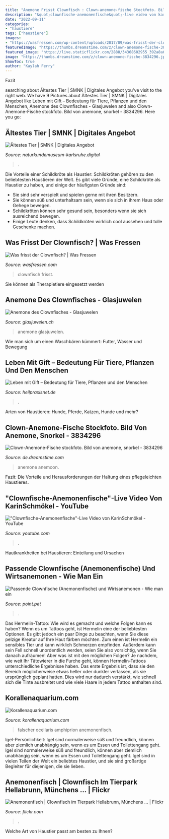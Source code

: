 ```yaml
---
title: "Anemone Frisst Clownfisch : Clown-anemone-fische Stockfoto. Bild Von Anemone, Snorkel"
description: "&quot;clownfische-anemonenfische&quot;-live video von karinschmökel"
date: "2022-09-11"
categories:
- "haustiere"
tags: ["haustiere"]
images:
- "https://wasfressen.com/wp-content/uploads/2017/09/was-frisst-der-clownfisch.jpg"
featuredImage: "https://thumbs.dreamstime.com/z/clown-anemone-fische-3834296.jpg"
featured_image: "https://live.staticflickr.com/2888/34368602955_392a8a6b88_b.jpg"
image: "https://thumbs.dreamstime.com/z/clown-anemone-fische-3834296.jpg"
ShowToc: true
author: "Kaylah Ferry"
---
```



Fazit

	

		
searching about Ältestes Tier | SMNK | Digitales Angebot you've visit to the right web. We have 9 Pictures about Ältestes Tier | SMNK | Digitales Angebot like Leben mit Gift – Bedeutung für Tiere, Pflanzen und den Menschen, Anemone des Clownfisches - Glasjuwelen and also Clown-Anemone-Fische stockfoto. Bild von anemone, snorkel - 3834296. Here you go:
		
    
## Ältestes Tier | SMNK | Digitales Angebot

<img loading=lazy src="https://naturkundemuseum-karlsruhe.digital/fileadmin/_processed_/a/e/csm_IMG_1488_1__Clownfisch_klein_4ded0ca2d6.jpg" onerror="this.onerror=null;this.src='https://tse2.mm.bing.net/th?id=OIP.MTuH34SdDl87VyfI4_wMcAHaE8&amp;pid=15.1';" alt="Ältestes Tier | SMNK | Digitales Angebot">

_Source: naturkundemuseum-karlsruhe.digital_

>. 

	

Die Vorteile einer Schildkröte als Haustier:
Schildkröten gehören zu den beliebtesten Haustieren der Welt. Es gibt viele Gründe, eine Schildkröte als Haustier zu haben, und einige der häufigsten Gründe sind:
- Sie sind sehr verspielt und spielen gerne mit ihren Besitzern.
- Sie können süß und unterhaltsam sein, wenn sie sich in ihrem Haus oder Gehege bewegen.
- Schildkröten können sehr gesund sein, besonders wenn sie sich ausreichend bewegen.
- Einige Leute denken, dass Schildkröten wirklich cool aussehen und tolle Geschenke machen.

    
## Was Frisst Der Clownfisch? | Was Fressen

<img loading=lazy src="https://wasfressen.com/wp-content/uploads/2017/09/was-frisst-der-clownfisch.jpg" onerror="this.onerror=null;this.src='https://tse3.mm.bing.net/th?id=OIP.ddTiLYsOS5e7_r1dvmZp7QHaEH&amp;pid=15.1';" alt="Was frisst der Clownfisch? | Was Fressen">

_Source: wasfressen.com_

>clownfisch frisst. 

	

Sie können als Therapietiere eingesetzt werden

    
## Anemone Des Clownfisches - Glasjuwelen

<img loading=lazy src="https://www.glasjuwelen.ch/wp-content/uploads/2DD4ACC4-6E3D-4685-97A1-41642D695A50.jpeg" onerror="this.onerror=null;this.src='https://tse4.mm.bing.net/th?id=OIP.c2v4H2YejFIWJiJLtqIQIQHaHa&amp;pid=15.1';" alt="Anemone des Clownfisches - Glasjuwelen">

_Source: glasjuwelen.ch_

>anemone glasjuwelen. 

	

Wie man sich um einen Waschbären kümmert: Futter, Wasser und Bewegung

    
## Leben Mit Gift – Bedeutung Für Tiere, Pflanzen Und Den Menschen

<img loading=lazy src="https://www.heilpraxisnet.de/wp-content/uploads/2017/05/Clownfisch-Anemone-1024x682.jpg" onerror="this.onerror=null;this.src='https://tse3.mm.bing.net/th?id=OIP.zooieJq_Eu8we6rTx073ZgHaE7&amp;pid=15.1';" alt="Leben mit Gift – Bedeutung für Tiere, Pflanzen und den Menschen">

_Source: heilpraxisnet.de_

>. 

	

Arten von Haustieren: Hunde, Pferde, Katzen, Hunde und mehr?

    
## Clown-Anemone-Fische Stockfoto. Bild Von Anemone, Snorkel - 3834296

<img loading=lazy src="https://thumbs.dreamstime.com/z/clown-anemone-fische-3834296.jpg" onerror="this.onerror=null;this.src='https://tse3.mm.bing.net/th?id=OIP.9ecJFGBUqVZpxN1TWD0hzgHaJC&amp;pid=15.1';" alt="Clown-Anemone-Fische stockfoto. Bild von anemone, snorkel - 3834296">

_Source: de.dreamstime.com_

>anemone anemoon. 

	

Fazit: Die Vorteile und Herausforderungen der Haltung eines pflegeleichten Haustieres.

    
## &quot;Clownfische-Anemonenfische&quot;-Live Video Von KarinSchmökel - YouTube

<img loading=lazy src="https://i.ytimg.com/vi/tzrAby9q-AQ/maxresdefault.jpg" onerror="this.onerror=null;this.src='https://tse1.mm.bing.net/th?id=OIP.Xw9xN8B7-Z4bc_w2Od7HSQHaEK&amp;pid=15.1';" alt="&quot;Clownfische-Anemonenfische&quot;-Live Video von KarinSchmökel - YouTube">

_Source: youtube.com_

>. 

	

Hautkrankheiten bei Haustieren: Einteilung und Ursachen

    
## Passende Clownfische (Anemonenfische) Und Wirtsanemonen - Wie Man Ein

<img loading=lazy src="https://img.point.pet/images/ddembachclarkiclown_400-56a81cad5f9b58b7d0f0bf45.jpg" onerror="this.onerror=null;this.src='https://tse4.mm.bing.net/th?id=OIP.2vIakPgKLrv9gHq8FIoyDAAAAA&amp;pid=15.1';" alt="Passende Clownfische (Anemonenfische) und Wirtsanemonen - Wie man ein">

_Source: point.pet_

>. 

	

Das Hermelin-Tattoo: Wie wird es gemacht und welche Folgen kann es haben?
Wenn es um Tattoos geht, ist Hermelin eine der beliebtesten Optionen. Es gibt jedoch ein paar Dinge zu beachten, wenn Sie diese pelzige Kreatur auf Ihre Haut färben möchten. Zum einen ist Hermelin ein sensibles Tier und kann wirklich Schmerzen empfinden. Außerdem kann sein Fell schnell unordentlich werden, seien Sie also vorsichtig, wenn Sie danach aufräumen!
Aber was ist mit den möglichen Folgen? Je nachdem, wie weit Ihr Tätowierer in die Furche geht, können Hermelin-Tattoos unterschiedliche Ergebnisse haben. Das erste Ergebnis ist, dass sie den Bereich möglicherweise etwas heller oder dunkler verlassen, als sie ursprünglich geplant hatten. Dies wird nur dadurch verstärkt, wie schnell sich die Tinte ausbreitet und wie viele Haare in jedem Tattoo enthalten sind.

    
## Korallenaquarium.com

<img loading=lazy src="http://www.korallenaquarium.com/BilderFischeSite/Amphiprion_ocellaris_Falscher_Clown_Anemonenfisch_2_prot.jpg" onerror="this.onerror=null;this.src='https://tse2.mm.bing.net/th?id=OIP.4jKxeLOAdtIHACHuZB_XlQHaEQ&amp;pid=15.1';" alt="Korallenaquarium.com">

_Source: korallenaquarium.com_

>falscher ocellaris amphiprion anemonenfisch. 

	

Igel-Persönlichkeit: Igel sind normalerweise süß und freundlich, können aber ziemlich unabhängig sein, wenn es um Essen und Toilettengang geht.
Igel sind normalerweise süß und freundlich, können aber ziemlich unabhängig sein, wenn es um Essen und Toilettengang geht. Igel sind in vielen Teilen der Welt ein beliebtes Haustier, und sie sind großartige Begleiter für diejenigen, die sie lieben.

    
## Anemonenfisch | Clownfisch Im Tierpark Hellabrunn, Münchens … | Flickr

<img loading=lazy src="https://live.staticflickr.com/2888/34368602955_392a8a6b88_b.jpg" onerror="this.onerror=null;this.src='https://tse3.mm.bing.net/th?id=OIP.Rma9KPEzFOk_ZvzCbfbcIwHaE8&amp;pid=15.1';" alt="Anemonenfisch | Clownfisch im Tierpark Hellabrunn, Münchens … | Flickr">

_Source: flickr.com_

>. 

	

Welche Art von Haustier passt am besten zu Ihnen?

